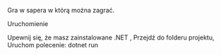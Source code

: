 Gra w sapera w którą można zagrać.

Uruchomienie

Upewnij się, że masz zainstalowane .NET , Przejdź do folderu projektu, Uruchom polecenie: dotnet run
